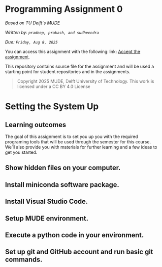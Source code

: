 # Programming Assignment 0

*Based on TU Delft's [MUDE](http://mude.citg.tudelft.nl/)*

*Written by: `pradeep, prakash, and sudheendra`*

*Due: `Friday, Aug 8, 2025`*

You can access this assignment with the following link: [Accept the assignment](https://classroom.github.com/a/znBJT12E).

This repository contains source file for the assignment and will be used a starting point for student repositories and in the assignments.

> Copyright 2025 MUDE, Delft University of Technology. This work is licensed under a CC BY 4.0 License

# Setting the System Up

## Learning outcomes 

The goal of this assignment is to set you up you with the required programing tools that will be used through the semester for this course. We’ll also provide you with materials for further learning and a few ideas to get you started. 

## Show hidden files on your computer.
## Install miniconda software package.
## Install Visual Studio Code.
## Setup MUDE environment.
## Execute a python code in your environment.
## Set up git and GitHub account and run basic git commands.
